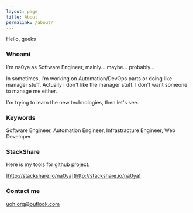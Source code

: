 ```yaml
---
layout: page
title: About
permalink: /about/
---
```


Hello, geeks

### Whoami

I'm na0ya as Software Engineer, mainly... maybe... probably...

In sometimes, I'm working on Automation/DevOps parts or doing like manager stuff. Actually I don't like the manager stuff. I don't want someone to manage me either.

I'm trying to learn the new technologies, then let's see.

### Keywords

Software Engineer, Automation Engineer, Infrastracture Engineer, Web Developer

### StackShare

Here is my tools for github project.

[http://stackshare.io/na0ya](http://stackshare.io/na0ya)

### Contact me

[uoh.org@outlook.com](mailto:uoh.org@outlook.com)